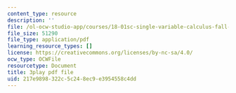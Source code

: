 ```yaml
---
content_type: resource
description: ''
file: /ol-ocw-studio-app/courses/18-01sc-single-variable-calculus-fall-2010/217e9898322c5c248ec9e3954558c4dd_7K1sB05pE0A.pdf
file_size: 51290
file_type: application/pdf
learning_resource_types: []
license: https://creativecommons.org/licenses/by-nc-sa/4.0/
ocw_type: OCWFile
resourcetype: Document
title: 3play pdf file
uid: 217e9898-322c-5c24-8ec9-e3954558c4dd
---
```

